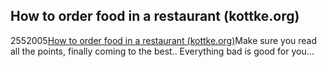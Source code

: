 <article><h1>How to order food in a restaurant (kottke.org)</h1><time><span class="day">25</span><span class="month">5</span><span class="year">2005</span></time><a href="http://www.kottke.org/05/05/how-to-order-food">How to order food in a restaurant (kottke.org)</a>Make sure you read all the points, finally coming to the best.. Everything bad is good for you...</article>